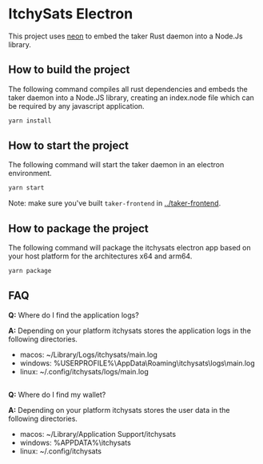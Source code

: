 # ItchySats Electron

This project uses [neon](https://neon-bindings.com/docs/introduction) to embed the taker Rust daemon into a Node.Js library.

## How to build the project

The following command compiles all rust dependencies and embeds the taker daemon into a Node.JS library, creating an index.node file which can be required by any javascript application.

```bash
yarn install
```

## How to start the project

The following command will start the taker daemon in an electron environment.

```bash
yarn start
```

Note: make sure you've built `taker-frontend` in [../taker-frontend](../taker-frontend).

## How to package the project

The following command will package the itchysats electron app based on your host platform for the architectures x64 and arm64.

```bash
yarn package
```

## FAQ

**Q:** Where do I find the application logs?

**A:** Depending on your platform itchysats stores the application logs in the following directories.

- macos: ~/Library/Logs/itchysats/main.log
- windows: %USERPROFILE%\AppData\Roaming\itchysats\logs\main.log
- linux: ~/.config/itchysats/logs/main.log

## 

**Q:** Where do I find my wallet?

**A:** Depending on your platform itchysats stores the user data in the following directories.

- macos: ~/Library/Application Support/itchysats
- windows: %APPDATA%\itchysats
- linux: ~/.config/itchysats

